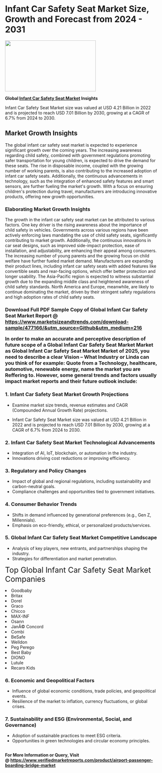 <H1>Infant Car Safety Seat Market Size, Growth and Forecast from 2024 - 2031</H1><img class="aligncenter size-medium wp-image-584254" src="https://thirdeyenews.in/wp-content/uploads/2024/09/Global-Market-Research-300x168.jpeg" alt="" width="300" height="168" /><p><strong>Global&nbsp;<a href="https://www.marketsizeandtrends.com/download-sample/477166/&amp;utm_source=Github&utm_medium=216">Infant Car Safety Seat Market</a> Insights</strong></p><p>Infant Car Safety Seat Market size was valued at USD 4.21 Billion in 2022 and is projected to reach USD 7.01 Billion by 2030, growing at a CAGR of 6.7% from 2024 to 2030.</p><p><h2>Market Growth Insights</h2> The global infant car safety seat market is expected to experience significant growth over the coming years. The increasing awareness regarding child safety, combined with government regulations promoting safer transportation for young children, is expected to drive the demand for these seats. The rise in disposable income, coupled with the growing number of working parents, is also contributing to the increased adoption of infant car safety seats. Additionally, the continuous advancements in technology, such as the integration of enhanced safety features and smart sensors, are further fueling the market's growth. With a focus on ensuring children's protection during travel, manufacturers are introducing innovative products, offering new growth opportunities. <p><strong></strong></p> <h3>Elaborating Market Growth Insights</h3> The growth in the infant car safety seat market can be attributed to various factors. One key driver is the rising awareness about the importance of child safety in vehicles. Governments across various regions have been actively enforcing laws mandating the use of child safety seats, significantly contributing to market growth. Additionally, the continuous innovations in car seat designs, such as improved side-impact protection, ease of installation, and adjustability, are enhancing their appeal among consumers. The increasing number of young parents and the growing focus on child welfare have further fueled market demand. Manufacturers are expanding their product lines, including infant car safety seats with added features like convertible seats and rear-facing options, which offer better protection and longer usability. The Asia-Pacific region is expected to witness substantial growth due to the expanding middle class and heightened awareness of child safety standards. North America and Europe, meanwhile, are likely to continue dominating the market, driven by their stringent safety regulations and high adoption rates of child safety seats. <h3></p><p><span class=""><strong>Download Full PDF Sample Copy of Global Infant Car Safety Seat Market Report</strong> @ <a href="https://www.marketsizeandtrends.com/download-sample/477166/&amp;utm_source=Github&utm_medium=216" target="_blank">https://www.marketsizeandtrends.com/download-sample/477166/&amp;utm_source=Github&utm_medium=216</a></span></p><p>In order to make an accurate and perceptive description of future scope of a Global&nbsp;Infant Car Safety Seat Market Market as Global&nbsp;Infant Car Safety Seat Market Market of 2025, you need to describe a clear Vision &ndash; What Industry or Linda can you think of for example: Quote from a Technology, healthcare, automotive, renewable energy, name the market you are Reffering to. However, some general trends and factors usually impact market reports and their future outlook include:</p><h3>1.&nbsp;<strong>Infant Car Safety Seat Market Growth Projections</strong></h3><ul><li>Examine market size trends, revenue estimates and CAGR (Compounded Annual Growth Rate) projections.</li><li><p>Infant Car Safety Seat Market size was valued at USD 4.21 Billion in 2022 and is projected to reach USD 7.01 Billion by 2030, growing at a CAGR of 6.7% from 2024 to 2030.</p></li></ul><h3>2.&nbsp;<strong>Infant Car Safety Seat Market Technological Advancements</strong></h3><ul><li>Integration of AI, IoT, blockchain, or automation in the industry.</li><li>Innovations driving cost reductions or improving efficiency.</li></ul><h3>3.&nbsp;<strong>Regulatory and Policy Changes</strong></h3><ul><li>Impact of global and regional regulations, including sustainability and carbon-neutral goals.</li><li>Compliance challenges and opportunities tied to government initiatives.</li></ul><h3>4.&nbsp;<strong>Consumer Behavior Trends</strong></h3><ul><li>Shifts in demand influenced by generational preferences (e.g., Gen Z, Millennials).</li><li>Emphasis on eco-friendly, ethical, or personalized products/services.</li></ul><h3>5.&nbsp;<strong>Global Infant Car Safety Seat Market Competitive Landscape</strong></h3><ul><li>Analysis of key players, new entrants, and partnerships shaping the industry.</li><li>Strategies for differentiation and market penetration.</li></ul><p data-pm-slice="1 1 []"><span style="color: inherit; font-family: inherit; font-size: 25px;">Top Global Infant Car Safety Seat Market Companies</span></p><div class="" data-test-id=""><p><li>Goodbaby</li><li> Britax</li><li> Dorel</li><li> Graco</li><li> Chicco</li><li> MAX-INF</li><li> Osann</li><li> JanÃ© Concord</li><li> Combi</li><li> BeSafe</li><li> Welldon</li><li> Peg Perego</li><li> Best Baby</li><li> DIONO</li><li> Lutule</li><li> Recaro Kids</li></p></div><h3>6.&nbsp;<strong>Economic and Geopolitical Factors</strong></h3><ul><li>Influence of global economic conditions, trade policies, and geopolitical events.</li><li>Resilience of the market to inflation, currency fluctuations, or global crises.</li></ul><h3>7.&nbsp;<strong>Sustainability and ESG (Environmental, Social, and Governance)</strong></h3><ul><li>Adoption of sustainable practices to meet ESG criteria.</li><li>Opportunities in green technologies and circular economy principles.</li></ul><h2><strong style="font-size: 14px;">For More Information or Query, Visit @&nbsp;</strong><a style="background-color: #ffffff; font-size: 14px;" href="https://www.marketsizeandtrends.com/report/infant-car-safety-seat-market/" target="_blank">https://www.verifiedmarketreports.com/product/airport-passenger-boarding-bridge-market</a></h2>
